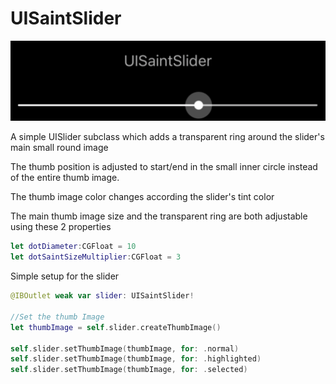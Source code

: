 # UISaintSlider

<!--[![Build Status](https://travis-ci.org/lamprosg/UISaintSlider.svg?branch=master)](https://travis-ci.org/lamprosg/UISaintSlider)-->

<p align="left">
<img src="Screenshot.png" title="LazyImage" float=left>
</p>

A simple UISlider subclass which adds a transparent ring around the slider's main small round image

The thumb position is adjusted to start/end in the small inner circle instead of the entire thumb image.

The thumb image color changes according the slider's tint color

The main thumb image size and the transparent ring are both adjustable using these 2 properties
```swift
let dotDiameter:CGFloat = 10
let dotSaintSizeMultiplier:CGFloat = 3
```

Simple setup for the slider
```swift
@IBOutlet weak var slider: UISaintSlider!

//Set the thumb Image
let thumbImage = self.slider.createThumbImage()

self.slider.setThumbImage(thumbImage, for: .normal)
self.slider.setThumbImage(thumbImage, for: .highlighted)
self.slider.setThumbImage(thumbImage, for: .selected)
```
